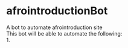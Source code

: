 # afrointroductionBot
A bot to automate afrointroduction site  
This bot will be able to automate the following:  
  1. 
